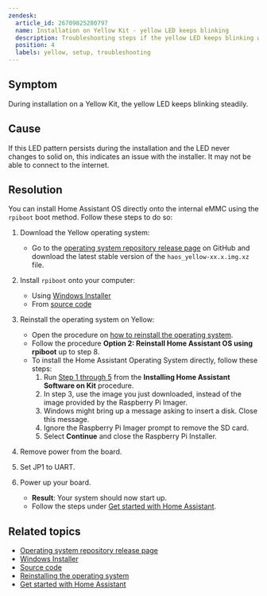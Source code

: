 ```yaml
---
zendesk:
  article_id: 26709825280797
  name: Installation on Yellow Kit - yellow LED keeps blinking
  description: Troubleshooting steps if the yellow LED keeps blinking while your installing Home Assistant on Yellow Kit.
  position: 4
  labels: yellow, setup, troubleshooting
---
```


## Symptom

During installation on a Yellow Kit, the yellow LED keeps blinking steadily.

## Cause

If this LED pattern persists during the installation and the LED never changes to solid on, this indicates an issue with the installer. It may not be able to connect to the internet.

## Resolution

You can install Home Assistant OS directly onto the internal eMMC using the `rpiboot` boot method. Follow these steps to do so:

1. Download the Yellow operating system:
   - Go to the [operating system repository release page](https://github.com/home-assistant/operating-system/releases) on GitHub and download the latest stable version of the `haos_yellow-xx.x.img.xz` file.

2. Install `rpiboot` onto your computer:
   - Using [Windows Installer](https://github.com/raspberrypi/usbboot/raw/master/win32/rpiboot_setup.exe)
   - From [source code](https://www.raspberrypi.com/documentation/computers/compute-module.html#building-rpiboot-on-your-host-system-cygwinlinux)

3. Reinstall the operating system on Yellow:
   - Open the procedure on [how to reinstall the operating system](/hc/en-us/articles/25484982657309-Reinstall-the-Home-Assistant-Operating-System-on-Raspberry-Pi-CM4).
   - Follow the procedure **Option 2: Reinstall Home Assistant OS using rpiboot** up to step 8.
   - To install the Home Assistant Operating System directly, follow these steps:
     1. Run [Step 1 through 5](/hc/en-us/articles/25298668266269-Home-Assistant-Yellow-Kit-with-CM4-and-optional-NVMe) from the **Installing Home Assistant Software on Kit** procedure.
     2. In step 3, use the image you just downloaded, instead of the image provided by the Raspberry Pi Imager.
     3. Windows might bring up a message asking to insert a disk. Close this message.
     4. Ignore the Raspberry Pi Imager prompt to remove the SD card.
     5. Select **Continue** and close the Raspberry Pi Installer.

4. Remove power from the board.

5. Set JP1 to UART.

6. Power up your board.
   - **Result**: Your system should now start up.
   - Follow the steps under [Get started with Home Assistant](/hc/en-us/articles/25298668266269-Home-Assistant-Yellow-Kit-with-CM4-and-optional-NVMe).

## Related topics

- [Operating system repository release page](https://github.com/home-assistant/operating-system/releases)
- [Windows Installer](https://github.com/raspberrypi/usbboot/raw/master/win32/rpiboot_setup.exe)
- [Source code](https://www.raspberrypi.com/documentation/computers/compute-module.html#building-rpiboot-on-your-host-system-cygwinlinux)
- [Reinstalling the operating system](/hc/en-us/articles/25484982657309-Reinstall-the-Home-Assistant-Operating-System-on-Raspberry-Pi-CM4)
- [Get started with Home Assistant](/hc/en-us/articles/25298668266269-Home-Assistant-Yellow-Kit-with-CM4-and-optional-NVMe)